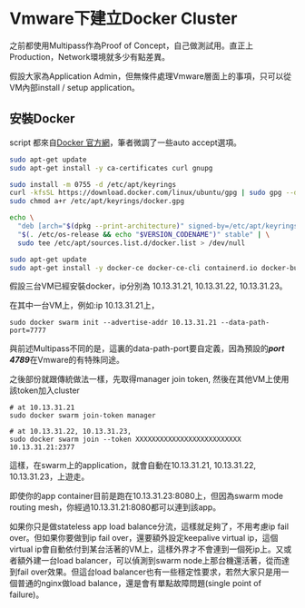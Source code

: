 # Vmware下建立Docker Cluster

之前都使用Multipass作為Proof of Concept，自己做測試用。直正上Production，Network環境就多少有點差異。

假設大家為Application Admin，但無條件處理Vmware層面上的事項，只可以從VM內部install / setup application。

## 安裝Docker
script 都來自[Docker 官方網](https://docs.docker.com/engine/install/ubuntu/)，筆者微調了一些auto accept選項。

```bash
sudo apt-get update
sudo apt-get install -y ca-certificates curl gnupg

sudo install -m 0755 -d /etc/apt/keyrings
curl -kfsSL https://download.docker.com/linux/ubuntu/gpg | sudo gpg --dearmor -o /etc/apt/keyrings/docker.gpg
sudo chmod a+r /etc/apt/keyrings/docker.gpg

echo \
  "deb [arch="$(dpkg --print-architecture)" signed-by=/etc/apt/keyrings/docker.gpg] https://download.docker.com/linux/ubuntu \
  "$(. /etc/os-release && echo "$VERSION_CODENAME")" stable" | \
  sudo tee /etc/apt/sources.list.d/docker.list > /dev/null

sudo apt-get update
sudo apt-get install -y docker-ce docker-ce-cli containerd.io docker-buildx-plugin docker-compose-plugin
```

假設三台VM已經安裝docker，ip分別為 10.13.31.21, 10.13.31.22, 10.13.31.23。

在其中一台VM上，例如:ip 10.13.31.21上，
```
sudo docker swarm init --advertise-addr 10.13.31.21 --data-path-port=7777
```

與前述Multipass不同的是，這裏的data-path-port要自定義，因為預設的***port 4789***在Vmware的有特殊同途。

之後部份就跟傳統做法一樣，先取得manager join token, 然後在其他VM上使用該token加入cluster
```
# at 10.13.31.21
sudo docker swarm join-token manager

# at 10.13.31.22, 10.13.31.23, 
sudo docker swarm join --token XXXXXXXXXXXXXXXXXXXXXXXXXX 10.13.31.21:2377
```

這樣，在swarm上的application，就會自動在10.13.31.21, 10.13.31.22, 10.13.31.23，上遊走。

即使你的app container目前是跑在10.13.31.23:8080上，但因為swarm mode routing mesh，你經過10.13.31.21:8080都可以連到該app。

如果你只是做stateless app load balance分流，這樣就足夠了，不用考慮ip fail over。但如果你要做到ip fail over，還要額外設定keepalive virtual ip，這個virtual ip會自動依付到某台活著的VM上，這樣外界才不會連到一個死ip上。又或者額外建一台load balancer，可以偵測到swarm node上那台機還活著，從而達到fail over效果。但這台load balancer也有一些穩定性要求，若然大家只是用一個普通的nginx做load balance，還是會有單點故障問題(single point of failure)。